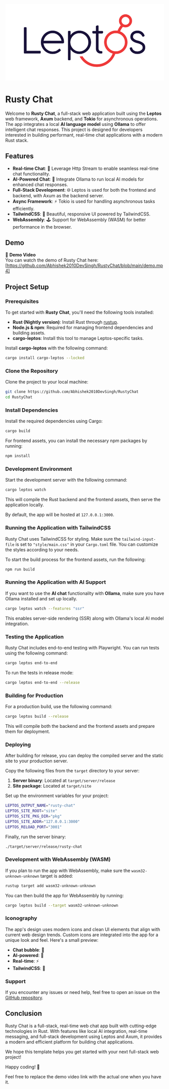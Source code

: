 <picture>
    <source srcset="https://raw.githubusercontent.com/leptos-rs/leptos/main/docs/logos/Leptos_logo_Solid_White.svg" media="(prefers-color-scheme: dark)">
    <img src="https://raw.githubusercontent.com/leptos-rs/leptos/main/docs/logos/Leptos_logo_RGB.svg" alt="Leptos Logo">
</picture>

# Rusty Chat

Welcome to **Rusty Chat**, a full-stack web application built using the **Leptos** web framework, **Axum** backend, and **Tokio** for asynchronous operations. The app integrates a local **AI language model** using **Ollama** to offer intelligent chat responses. This project is designed for developers interested in building performant, real-time chat applications with a modern Rust stack.

## Features

- **Real-time Chat**: 💬 Leverage Http Stream to enable seamless real-time chat functionality.
- **AI-Powered Chat**: 🤖 Integrate Ollama to run local AI models for enhanced chat responses.
- **Full-Stack Development**: 🌐 Leptos is used for both the frontend and backend, with Axum as the backend server.
- **Async Framework**: ⚡ Tokio is used for handling asynchronous tasks efficiently.
- **TailwindCSS**: 🎨 Beautiful, responsive UI powered by TailwindCSS.
- **WebAssembly**: 🕹️ Support for WebAssembly (WASM) for better performance in the browser.

## Demo

🎥 **Demo Video**  
You can watch the demo of Rusty Chat here:  
[https://github.com/Abhishek2010DevSingh/RustyChat/blob/main/demo.mp4]

## Project Setup

### Prerequisites

To get started with **Rusty Chat**, you'll need the following tools installed:

- **Rust (Nightly version)**: Install Rust through [rustup](https://rustup.rs/).
- **Node.js & npm**: Required for managing frontend dependencies and building assets.
- **cargo-leptos**: Install this tool to manage Leptos-specific tasks.

Install **cargo-leptos** with the following command:

```bash
cargo install cargo-leptos --locked
```

### Clone the Repository

Clone the project to your local machine:

```bash
git clone https://github.com/Abhishek2010DevSingh/RustyChat
cd RustyChat
```

### Install Dependencies

Install the required dependencies using Cargo:

```bash
cargo build
```

For frontend assets, you can install the necessary npm packages by running:

```bash
npm install
```

### Development Environment

Start the development server with the following command:

```bash
cargo leptos watch
```

This will compile the Rust backend and the frontend assets, then serve the application locally.

By default, the app will be hosted at `127.0.0.1:3000`.

### Running the Application with TailwindCSS

Rusty Chat uses TailwindCSS for styling. Make sure the `tailwind-input-file` is set to `"style/main.css"` in your `Cargo.toml` file. You can customize the styles according to your needs.

To start the build process for the frontend assets, run the following:

```bash
npm run build
```

### Running the Application with AI Support

If you want to use the **AI chat** functionality with **Ollama**, make sure you have Ollama installed and set up locally.

```bash
cargo leptos watch --features "ssr"
```

This enables server-side rendering (SSR) along with Ollama's local AI model integration.

### Testing the Application

Rusty Chat includes end-to-end testing with Playwright. You can run tests using the following command:

```bash
cargo leptos end-to-end
```

To run the tests in release mode:

```bash
cargo leptos end-to-end --release
```

### Building for Production

For a production build, use the following command:

```bash
cargo leptos build --release
```

This will compile both the backend and the frontend assets and prepare them for deployment.

### Deploying

After building for release, you can deploy the compiled server and the static site to your production server.

Copy the following files from the `target` directory to your server:

1. **Server binary**: Located at `target/server/release`
2. **Site package**: Located at `target/site`

Set up the environment variables for your project:

```bash
LEPTOS_OUTPUT_NAME="rusty-chat"
LEPTOS_SITE_ROOT="site"
LEPTOS_SITE_PKG_DIR="pkg"
LEPTOS_SITE_ADDR="127.0.0.1:3000"
LEPTOS_RELOAD_PORT="3001"
```

Finally, run the server binary:

```bash
./target/server/release/rusty-chat
```

### Development with WebAssembly (WASM)

If you plan to run the app with WebAssembly, make sure the `wasm32-unknown-unknown` target is added:

```bash
rustup target add wasm32-unknown-unknown
```

You can then build the app for WebAssembly by running:

```bash
cargo leptos build --target wasm32-unknown-unknown
```

### Iconography

The app's design uses modern icons and clean UI elements that align with current web design trends. Custom icons are integrated into the app for a unique look and feel. Here's a small preview:

- **Chat bubble**: 💬
- **AI-powered**: 🤖
- **Real-time**: ⚡
- **TailwindCSS**: 🎨

### Support

If you encounter any issues or need help, feel free to open an issue on the [GitHub repository](https://github.com/Abhishek2010DevSingh/RustyChat).

## Conclusion

Rusty Chat is a full-stack, real-time web chat app built with cutting-edge technologies in Rust. With features like local AI integration, real-time messaging, and full-stack development using Leptos and Axum, it provides a modern and efficient platform for building chat applications.

We hope this template helps you get started with your next full-stack web project!

Happy coding! 🎉

Feel free to replace the demo video link with the actual one when you have it.

